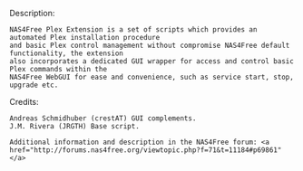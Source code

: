 Description:

	NAS4Free Plex Extension is a set of scripts which provides an automated Plex installation procedure
	and basic Plex control management without compromise NAS4Free default functionality, the extension
	also incorporates a dedicated GUI wrapper for access and control basic Plex commands within the 
	NAS4Free WebGUI for ease and convenience, such as service start, stop, upgrade etc.

Credits:

	Andreas Schmidhuber (crestAT) GUI complements.
	J.M. Rivera (JRGTH) Base script.

	Additional information and description in the NAS4Free forum: <a href="http://forums.nas4free.org/viewtopic.php?f=71&t=11184#p69861"</a>
